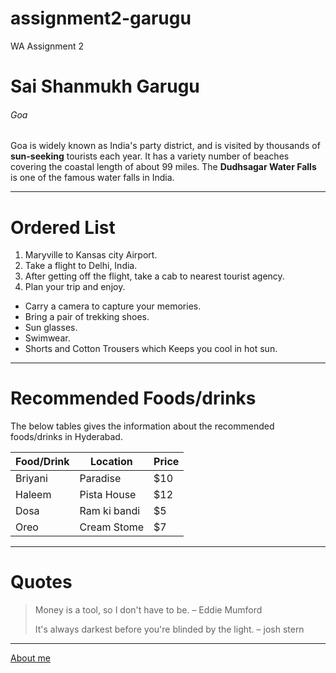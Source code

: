 # assignment2-garugu
WA Assignment 2<br>
# Sai Shanmukh Garugu
###### Goa
Goa is widely known as India's party district, and is visited by thousands of **sun-seeking** tourists each year. It has a variety number of beaches covering the coastal length of about 99 miles. The **Dudhsagar Water Falls** is one of the famous water falls in India.

---

# Ordered List
1. Maryville to Kansas city Airport.
2. Take a flight to Delhi, India.
3. After getting off the flight, take a cab to nearest tourist agency.
4. Plan your trip and enjoy.

* Carry a camera to capture your memories.
* Bring a pair of trekking shoes.
* Sun glasses.
* Swimwear.
* Shorts and Cotton Trousers which Keeps you cool in hot sun.

---

# Recommended Foods/drinks
The below tables gives the information about the recommended foods/drinks in Hyderabad.
 
| Food/Drink | Location | Price |
|------------|--------|------|
|   Briyani  | Paradise   | $10 |
|   Haleem   | Pista House| $12 |
|   Dosa     | Ram ki bandi | $5 |
|   Oreo     | Cream Stome | $7 |

---

# Quotes

> Money is a tool, so I don't have to be. – Eddie Mumford
> 
> It's always darkest before you're blinded by the light. – josh stern

---

[About me](AboutMe.md)
